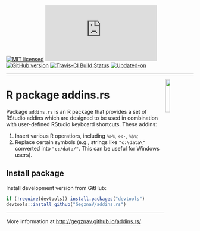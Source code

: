 
<!-- 

TO DO: 

1. Create an interactive addin, that enables to select formatting options;
2. Write unit tests.
3. Insert link [label](link_location)
4. Insert image ![caption](image_location)
5. Insert image with caption (interactive input through Shiny):

fig_id = sub("\\.","_",
             paste0("fig_ID__", (as.double(Sys.time()))))

<img src="image_location" title="The_caption_of_your_figure_comes_here..." alt="The_caption_of_your_figure_comes_here..." style="display: block; margin: auto;" />

6. Write function to check if there is a space before and after the selection
(for %>% and similar operators)

7. Add possibility not to add list bullets and numbers to the empty rows.

-->

<!-- README.md is generated from README.Rmd. Please edit that file -->

[![MIT
licensed](https://img.shields.io/badge/license-MIT-blue.svg)](https://opensource.org/licenses/MIT)
[![CRAN\_Status\_Badge](http://www.r-pkg.org/badges/version/addins.rs)](https://cran.r-project.org/package=addins.rs)
[![GitHub
version](https://img.shields.io/badge/GitHub-0.0.1-brightgreen.svg)](https://github.com/GegznaV/addins.rs)
[![Travis-CI Build
Status](https://travis-ci.org/GegznaV/addins.rs.png?branch=master)](https://travis-ci.org/GegznaV/addins.rs)
[![Updated-on](https://img.shields.io/badge/Updated%20on-2018--02--26-yellowgreen.svg)](/commits/master)
<!-- [![Research software impact](http://depsy.org/api/package/cran/addins.rs/badge.svg)](http://depsy.org/package/r/addins.rs) -->

<!-- [![Rdoc](http://www.rdocumentation.org/badges/version/addins.rs)](http://www.rdocumentation.org/packages/addins.rs) -->

<!--

-->

-----

<img src="http://gegznav.github.io/addins.rs/logo.png" align="right" width="15%" height="15%"/>

# R package **addins.rs**

Package `addins.rs` is an R package that provides a set of RStudio
addins which are designed to be used in combination with user-defined
RStudio keyboard shortcuts. These addins:

1)  Insert various R operatiors, including `%>%`, `<<-`, `%$%`;
2)  Replace certain symbols (e.g., strings like `"c:\data\"` converted
    into `"c:/data/"`. This can be useful for Windows users).

<!-- 
1) **format text in R Markdown documents**: 
    - **enclose** either selected text or selected rows with special symbols and text gets inerpreted in a special way when rendered with R Markdown (e.g., converts "bold" into "\*\*bold\*\*"
that is interpreted as "**bold**").
2) **insert** text (e.g., operators `%>%`, `<<-`, `%$%`) at the cursor position; 
3)  **replace** symbols in selected
pieces of text (e.g., convert backslashes to forward slashes which results 
in strings like `"c:\data\"` converted into `"c:/data/"`). 
-->

## Install package

<!-- Install released version from CRAN: -->

<!-- ```{r Install package from CRAN, eval=FALSE} -->

<!-- install.packages("addins.rs") -->

<!-- ``` -->

Install development version from GitHub:

``` r
if (!require(devtools)) install.packages("devtools")
devtools::install_github("GegznaV/addins.rs")
```

<!-- Recommended workflow and a few examples -->

<!-- ----------------------------------------------------- -->

<!-- Get started online http://gegznav.github.io/addins.rs/articles/v1_workflow.html -->

<!-- And offline: -->

<!-- ```{r, eval=FALSE} -->

<!-- vignette("v1_workflow", package = "addins.rs") -->

<!-- ``` -->

<!-- browseVignettes("addins.rs") -->

-----

More information at <http://gegznav.github.io/addins.rs/>
